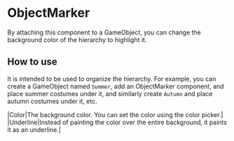 ﻿# ObjectMarker

By attaching this component to a GameObject, you can change the background color of the hierarchy to highlight it.

## How to use

It is intended to be used to organize the hierarchy. For example, you can create a GameObject named `Summer`, add an ObjectMarker component, and place summer costumes under it, and similarly create `Autumn` and place autumn costumes under it, etc.

|Color|The background color. You can set the color using the color picker.|
|Underline|Instead of painting the color over the entire background, it paints it as an underline.|

